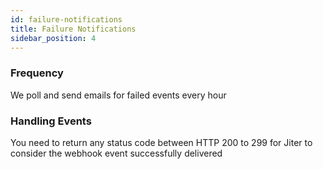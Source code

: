 ```yaml
---
id: failure-notifications
title: Failure Notifications
sidebar_position: 4
---
```


### Frequency

We poll and send emails for failed events every hour

### Handling Events

You need to return any status code between HTTP 200 to 299 for Jiter to consider the webhook event successfully delivered
